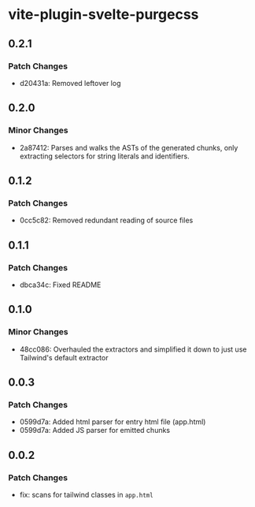 # vite-plugin-svelte-purgecss

## 0.2.1

### Patch Changes

- d20431a: Removed leftover log

## 0.2.0

### Minor Changes

- 2a87412: Parses and walks the ASTs of the generated chunks, only extracting selectors for string literals and identifiers.

## 0.1.2

### Patch Changes

- 0cc5c82: Removed redundant reading of source files

## 0.1.1

### Patch Changes

- dbca34c: Fixed README

## 0.1.0

### Minor Changes

- 48cc086: Overhauled the extractors and simplified it down to just use Tailwind's default extractor

## 0.0.3

### Patch Changes

- 0599d7a: Added html parser for entry html file (app.html)
- 0599d7a: Added JS parser for emitted chunks

## 0.0.2

### Patch Changes

- fix: scans for tailwind classes in `app.html`
